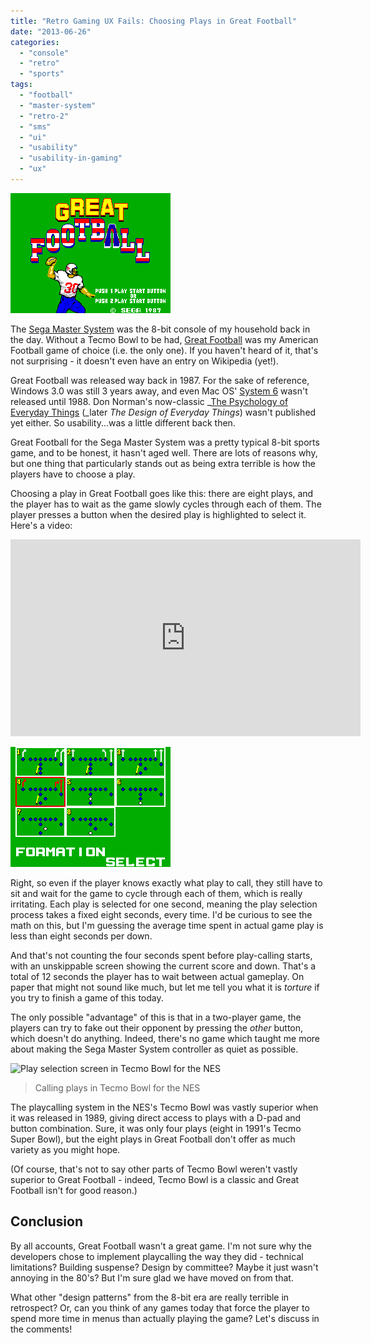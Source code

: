 ```yaml
---
title: "Retro Gaming UX Fails: Choosing Plays in Great Football"
date: "2013-06-26"
categories: 
  - "console"
  - "retro"
  - "sports"
tags: 
  - "football"
  - "master-system"
  - "retro-2"
  - "sms"
  - "ui"
  - "usability"
  - "usability-in-gaming"
  - "ux"
---
```


![Title screen of Great Football for the Sega Master System](images/Great-Football.png)

The [Sega Master System](http://en.wikipedia.org/wiki/Master_System) was the 8-bit console of my household back in the day. Without a Tecmo Bowl to be had, [Great Football](http://www.mobygames.com/game/great-football) was my American Football game of choice (i.e. the only one). If you haven't heard of it, that's not surprising - it doesn't even have an entry on Wikipedia (yet!).

Great Football was released way back in 1987. For the sake of reference, Windows 3.0 was still 3 years away, and even Mac OS' [System 6](http://en.wikipedia.org/wiki/System_6) wasn't released until 1988. Don Norman's now-classic _[The Psychology of Everyday Things](http://www.amazon.com/gp/product/0465067107/ref=as_li_ss_tl?ie=UTF8&camp=1789&creative=390957&creativeASIN=0465067107&linkCode=as2&tag=meausallc-20) (_later _The Design of Everyday Things_) wasn't published yet either. So usability...was a little different back then.

Great Football for the Sega Master System was a pretty typical 8-bit sports game, and to be honest, it hasn't aged well. There are lots of reasons why, but one thing that particularly stands out as being extra terrible is how the players have to choose a play.

Choosing a play in Great Football goes like this: there are eight plays, and the player has to wait as the game slowly cycles through each of them. The player presses a button when the desired play is highlighted to select it. Here's a video:

<iframe width="560" height="315" src="https://www.youtube.com/embed/mwdhKFLwWPw?si=LZ5HGuhGP9_Ndv4S" title="YouTube video player" frameborder="0" allow="accelerometer; autoplay; clipboard-write; encrypted-media; gyroscope; picture-in-picture; web-share" allowfullscreen></iframe>

![Formation Select screen in Great Football](images/playcall-2.png)

Right, so even if the player knows exactly what play to call, they still have to sit and wait for the game to cycle through each of them, which is really irritating. Each play is selected for one second, meaning the play selection process takes a fixed eight seconds, every time. I'd be curious to see the math on this, but I'm guessing the average time spent in actual game play is less than eight seconds per down.

And that's not counting the four seconds spent before play-calling starts, with an unskippable screen showing the current score and down. That's a total of 12 seconds the player has to wait between actual gameplay. On paper that might not sound like much, but let me tell you what it is _torture_ if you try to finish a game of this today.

The only possible "advantage" of this is that in a two-player game, the players can try to fake out their opponent by pressing the _other_ button, which doesn't do anything. Indeed, there's no game which taught me more about making the Sega Master System controller as quiet as possible.

![Play selection screen in Tecmo Bowl for the NES](images/tecmo-bowl.jpg)
> Calling plays in Tecmo Bowl for the NES

The playcalling system in the NES's Tecmo Bowl was vastly superior when it was released in 1989, giving direct access to plays with a D-pad and button combination. Sure, it was only four plays (eight in 1991's Tecmo Super Bowl), but the eight plays in Great Football don't offer as much variety as you might hope.

(Of course, that's not to say other parts of Tecmo Bowl weren't vastly superior to Great Football - indeed, Tecmo Bowl is a classic and Great Football isn't for good reason.)

## Conclusion

By all accounts, Great Football wasn't a great game. I'm not sure why the developers chose to implement playcalling the way they did - technical limitations? Building suspense? Design by committee? Maybe it just wasn't annoying in the 80's? But I'm sure glad we have moved on from that.

What other "design patterns" from the 8-bit era are really terrible in retrospect? Or, can you think of any games today that force the player to spend more time in menus than actually playing the game? Let's discuss in the comments!
